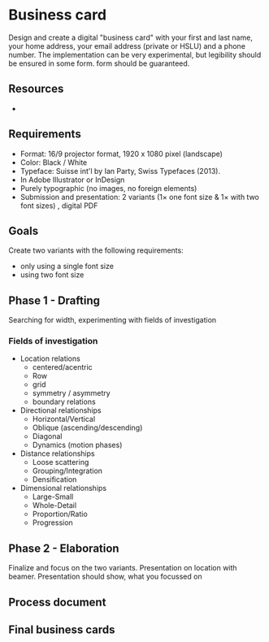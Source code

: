 # Business card

Design and create a digital "business card" with your first and last name,
your home address, your email address (private or HSLU) and a phone number.
The implementation can be very experimental, but legibility should be ensured in some form.
form should be guaranteed.

## Resources

- 

## Requirements

- Format: 16/9 projector format, 1920 x 1080 pixel (landscape)
- Color: Black / White
- Typeface: Suisse int'l by Ian Party, Swiss Typefaces (2013).
- In Adobe Illustrator or InDesign
- Purely typographic (no images, no foreign elements)
- Submission and presentation: 2 variants (1× one font size & 1× with two font sizes) , digital PDF

## Goals

Create two variants with the following requirements:

- only using a single font size
- using two font size

## Phase 1 - Drafting

Searching for width, experimenting with fields of investigation

### Fields of investigation

- Location relations
  - centered/acentric
  - Row
  - grid
  - symmetry / asymmetry
  - boundary relations
- Directional relationships
  - Horizontal/Vertical
  - Oblique (ascending/descending)
  - Diagonal
  - Dynamics (motion phases)
- Distance relationships
  - Loose scattering
  - Grouping/Integration
  - Densification
- Dimensional relationships
  - Large-Small
  - Whole-Detail
  - Proportion/Ratio
  - Progression

## Phase 2 - Elaboration

Finalize and focus on the two variants. Presentation on location with beamer.
Presentation should show, what you focussed on

## Process document

## Final business cards